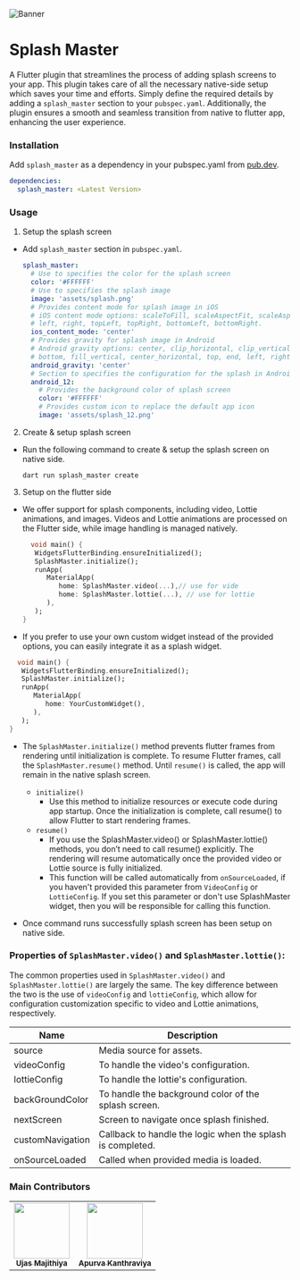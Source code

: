 ![Banner](https://raw.githubusercontent.com/SimformSolutionsPvtLtd/flutter_chatview/main/preview/banner.png)

# Splash Master

A Flutter plugin that streamlines the process of adding splash screens to your app.
This plugin takes care of all the necessary native-side setup which saves your time and efforts.
Simply define the required details by adding a `splash_master` section to your `pubspec.yaml`.
Additionally, the plugin ensures a smooth and seamless transition from native to flutter app, 
enhancing the user experience.

### Installation

Add `splash_master` as a dependency in your pubspec.yaml
from [pub.dev](https://pub.dev/packages/splash_master/install).

```yaml
dependencies:
  splash_master: <Latest Version>
```

### Usage

1. Setup the splash screen

- Add `splash_master` section in `pubspec.yaml`.

    ```yaml
    splash_master:
      # Use to specifies the color for the splash screen
      color: '#FFFFFF'
      # Use to specifies the splash image
      image: 'assets/splash.png'
      # Provides content mode for splash image in iOS
      # iOS content mode options: scaleToFill, scaleAspectFit, scaleAspectFill, redraw, center, top, bottom,
      # left, right, topLeft, topRight, bottomLeft, bottomRight.
      ios_content_mode: 'center'
      # Provides gravity for splash image in Android
      # Android gravity options: center, clip_horizontal, clip_vertical, fill_horizontal, fill, center_vertical, 
      # bottom, fill_vertical, center_horizontal, top, end, left, right, start
      android_gravity: 'center'
      # Section to specifies the configuration for the splash in Android 12+
      android_12:
        # Provides the background color of splash screen
        color: '#FFFFFF'
        # Provides custom icon to replace the default app icon
        image: 'assets/splash_12.png'
    ```

2. Create & setup splash screen  

- Run the following command to create & setup the splash screen on native side.

  ```shell
  dart run splash_master create
  ```

3. Setup on the flutter side

- We offer support for splash components, including video, Lottie animations, and images. Videos
and Lottie animations are processed on the Flutter side, while image handling is managed natively. 

  ```dart
    void main() {
     WidgetsFlutterBinding.ensureInitialized();
     SplashMaster.initialize();
     runApp(
        MaterialApp(
           home: SplashMaster.video(...),// use for vide
           home: SplashMaster.lottie(...), // use for lottie
        ),
     );
  }
  ```

 - If you prefer to use your own custom widget instead of the provided options, you can easily integrate it as a splash widget.

  ```dart
    void main() {
     WidgetsFlutterBinding.ensureInitialized();
     SplashMaster.initialize();
     runApp(
        MaterialApp(
           home: YourCustomWidget(),
        ),
     );
  }
  ```

- The `SplashMaster.initialize()` method prevents flutter frames from rendering until initialization is complete. To resume Flutter frames, call the `SplashMaster.resume()` method. Until `resume()` is called, the app will remain in the native splash screen.
  - `initialize()`
    - Use this method to initialize resources or execute code during app startup. Once the initialization is complete, call resume() to allow Flutter to start rendering frames.
  - `resume()`
    - If you use the SplashMaster.video() or SplashMaster.lottie() methods, you don’t need to call resume() explicitly. The rendering will resume automatically once the provided video or Lottie source is fully initialized.
    - This function will be called automatically from `onSourceLoaded`, if you haven't provided this
      parameter from `VideoConfig` or `LottieConfig`. If you set this parameter or don't use SplashMaster
      widget, then you will be responsible for calling this function.

- Once command runs successfully splash screen has been setup on native side.



### Properties of `SplashMaster.video()` and `SplashMaster.lottie()`:

The common properties used in `SplashMaster.video()` and `SplashMaster.lottie()` are largely the same. The key difference between the two is the use of `videoConfig` and `lottieConfig`, which allow for configuration customization specific to video and Lottie animations, respectively.


| Name             | Description                                                |
|------------------|------------------------------------------------------------|
| source           | Media source for assets.                                   |
| videoConfig      | To handle the video's configuration.                       |
| lottieConfig     | To handle the lottie's configuration.                      |
| backGroundColor  | To handle the background color of the splash screen.       |
| nextScreen       | Screen to navigate once splash finished.                   |
| customNavigation | Callback to handle the logic when the splash is completed. |
| onSourceLoaded   | Called when provided media is loaded.                      |

### Main Contributors

<table>
  <tr>
    <td align="center"><a href="https://github.com/Ujas-Majithiya"><img src="https://avatars.githubusercontent.com/u/56400956?v=4" width="100px;" alt=""/><br /><sub><b>Ujas Majithiya</b></sub></a></td>
    <td align="center"><a href="https://github.com/apurva780"><img src="https://avatars.githubusercontent.com/u/65003381?v=4" width="100px;" alt=""/><br /><sub><b>Apurva Kanthraviya</b></sub></a></td>
  </tr>
</table>